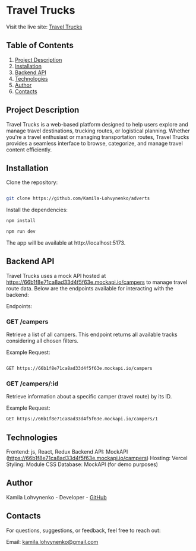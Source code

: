 # Travel Trucks

Visit the live site: [Travel Trucks](https://adverts-pearl.vercel.app/)

## Table of Contents

1. [Project Description](#project-description)
2. [Installation](#installation)
3. [Backend API](#backend-api)
4. [Technologies](#technologies)
5. [Author](#author)
6. [Contacts](#contacts)

## Project Description

Travel Trucks is a web-based platform designed to help users explore and manage travel destinations, trucking routes, or logistical planning. Whether you're a travel enthusiast or managing transportation routes, Travel Trucks provides a seamless interface to browse, categorize, and manage travel content efficiently.

## Installation

Clone the repository:

```bash

git clone https://github.com/Kamila-Lohvynenko/adverts
```

Install the dependencies:

```bash
npm install
```

```bash
npm run dev
```

The app will be available at http://localhost:5173.

## Backend API

Travel Trucks uses a mock API hosted at https://66b1f8e71ca8ad33d4f5f63e.mockapi.io/campers to manage travel route data. Below are the endpoints available for interacting with the backend:

Endpoints:

### GET /campers

Retrieve a list of all campers. This endpoint returns all available tracks considering all chosen filters.

Example Request:

```bash

GET https://66b1f8e71ca8ad33d4f5f63e.mockapi.io/campers

```

### GET /campers/:id

Retrieve information about a specific camper (travel route) by its ID.

Example Request:

```bash
GET https://66b1f8e71ca8ad33d4f5f63e.mockapi.io/campers/1
```

## Technologies

Frontend: js, React, Redux
Backend API: MockAPI (https://66b1f8e71ca8ad33d4f5f63e.mockapi.io/campers)
Hosting: Vercel
Styling: Module CSS
Database: MockAPI (for demo purposes)

## Author

Kamila Lohvynenko - Developer - [GitHub](https://github.com/Kamila-Lohvynenko)

## Contacts

For questions, suggestions, or feedback, feel free to reach out:

Email: kamila.lohvynenko@gmail.com
